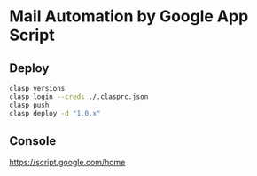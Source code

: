 # Mail Automation by Google App Script

## Deploy
```sh
clasp versions
clasp login --creds ./.clasprc.json
clasp push
clasp deploy -d "1.0.x"
```

## Console
https://script.google.com/home